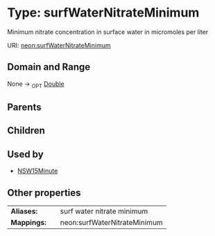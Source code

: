 
# Type: surfWaterNitrateMinimum


Minimum nitrate concentration in surface water in micromoles per liter

URI: [neon:surfWaterNitrateMinimum](https://data.neonscience.org/surfWaterNitrateMinimum)


## Domain and Range

None ->  <sub>OPT</sub> [Double](types/Double.md)

## Parents


## Children


## Used by

 * [NSW15Minute](NSW15Minute.md)

## Other properties

|  |  |  |
| --- | --- | --- |
| **Aliases:** | | surf water nitrate minimum |
| **Mappings:** | | neon:surfWaterNitrateMinimum |

